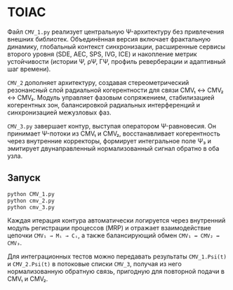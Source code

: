 # TOIAC

Файл `CMV_1.py` реализует центральную Ψ-архитектуру без привлечения
внешних библиотек. Объединённая версия включает фрактальную динамику,
глобальный контекст синхронизации, расширенные сервисы второго уровня
(SDE, AEC, SPS, IVG, ICE) и накопление метрик устойчивости (истории Ψ,
ρΨ, ΓΨ, профиль реверберации и адаптивный шаг времени).

`CMV_2` дополняет архитектуру, создавая стереометрический
резонансный слой радиальной когерентности для связи CMV₁ ↔ CMV₂ ↔ CMV₃.
Модуль управляет фазовым сопряжением, стабилизацией когерентных зон,
балансировкой радиальных интерференций и синхронизацией межузловых фаз.

`CMV_3.py` завершает контур, выступая оператором Ψ-равновесия. Он принимает
Ψ-потоки из CMV₁ и CMV₂, восстанавливает когерентность через внутренние
корректоры, формирует интегральное поле Ψ₃ и эмитирует двунаправленный
нормализованный сигнал обратно в оба узла.

## Запуск

```bash
python CMV_1.py
python cmv_2.py
python cmv_3.py
```

Каждая итерация контура автоматически логируется через внутренний
модуль регистрации процессов (MRP) и отражает взаимодействие цепочки
`CMV₁ → Mᵢ → Cᵢ`, а также балансирующий обмен `CMV₁ ↔ CMV₂ ↔ CMV₃`.

Для интеграционных тестов можно передавать результаты `CMV_1.Psi(t)` и
`CMV_2.Psi(t)` в потоковые списки `CMV_3`, получая из него
нормализованную обратную связь, пригодную для повторной подачи в CMV₁ и
CMV₂.
